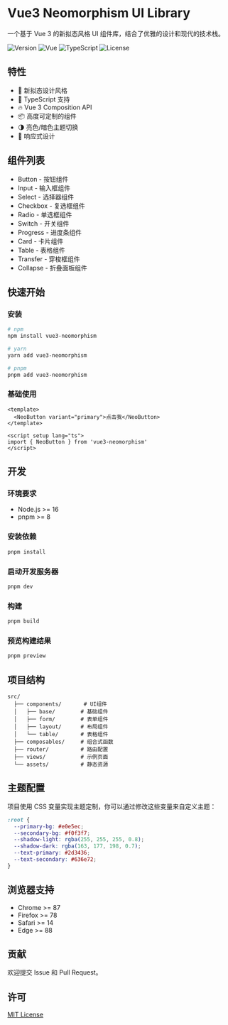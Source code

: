 # Vue3 Neomorphism UI Library

一个基于 Vue 3 的新拟态风格 UI 组件库，结合了优雅的设计和现代的技术栈。

![Version](https://img.shields.io/badge/version-0.1.0-blue)
![Vue](https://img.shields.io/badge/vue-v3.5.13-brightgreen)
![TypeScript](https://img.shields.io/badge/typescript-v5.8.3-blue)
![License](https://img.shields.io/badge/license-MIT-green)

## 特性

- 🎨 新拟态设计风格
- 💪 TypeScript 支持
- 🔥 Vue 3 Composition API
- 📦 高度可定制的组件
- 🌗 亮色/暗色主题切换
- 📱 响应式设计

## 组件列表

- Button - 按钮组件
- Input - 输入框组件
- Select - 选择器组件
- Checkbox - 复选框组件
- Radio - 单选框组件
- Switch - 开关组件
- Progress - 进度条组件
- Card - 卡片组件
- Table - 表格组件
- Transfer - 穿梭框组件
- Collapse - 折叠面板组件

## 快速开始

### 安装

```bash
# npm
npm install vue3-neomorphism

# yarn
yarn add vue3-neomorphism

# pnpm
pnpm add vue3-neomorphism
```

### 基础使用

```vue
<template>
  <NeoButton variant="primary">点击我</NeoButton>
</template>

<script setup lang="ts">
import { NeoButton } from 'vue3-neomorphism'
</script>
```

## 开发

### 环境要求

- Node.js >= 16
- pnpm >= 8

### 安装依赖

```bash
pnpm install
```

### 启动开发服务器

```bash
pnpm dev
```

### 构建

```bash
pnpm build
```

### 预览构建结果

```bash
pnpm preview
```

## 项目结构

```
src/
  ├── components/       # UI组件
  │   ├── base/        # 基础组件
  │   ├── form/        # 表单组件
  │   ├── layout/      # 布局组件
  │   └── table/       # 表格组件
  ├── composables/     # 组合式函数
  ├── router/          # 路由配置
  ├── views/           # 示例页面
  └── assets/          # 静态资源
```

## 主题配置

项目使用 CSS 变量实现主题定制，你可以通过修改这些变量来自定义主题：

```css
:root {
  --primary-bg: #e0e5ec;
  --secondary-bg: #f0f3f7;
  --shadow-light: rgba(255, 255, 255, 0.8);
  --shadow-dark: rgba(163, 177, 198, 0.7);
  --text-primary: #2d3436;
  --text-secondary: #636e72;
}
```

## 浏览器支持

- Chrome >= 87
- Firefox >= 78
- Safari >= 14
- Edge >= 88

## 贡献

欢迎提交 Issue 和 Pull Request。

## 许可

[MIT License](LICENSE)